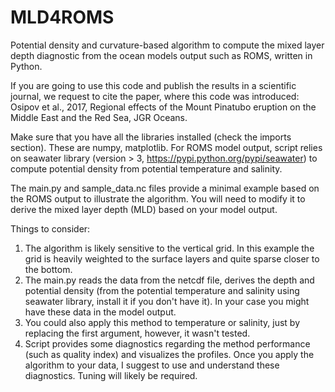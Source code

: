 # MLD4ROMS
Potential density and curvature-based algorithm to compute the mixed layer depth diagnostic from the ocean models output such as ROMS, written in Python.

If you are going to use this code and publish the results in a scientific journal, we request to cite the paper, where this code was introduced:
Osipov et al., 2017, Regional effects of the Mount Pinatubo eruption on the Middle East and the Red Sea, JGR Oceans.


Make sure that you have all the libraries installed (check the imports section). These are numpy, matplotlib. For ROMS model output, script relies on seawater library (version > 3, https://pypi.python.org/pypi/seawater) to compute potential density from potential temperature and salinity.

The main.py and sample_data.nc files provide a minimal example based on the ROMS output to illustrate the algorithm. You will need to modify it to derive the mixed layer depth (MLD) based on your model output.

Things to consider:
1. The algorithm is likely sensitive to the vertical grid. In this example the grid is heavily weighted to the surface layers and quite sparse closer to the bottom.
2. The main.py reads the data from the netcdf file, derives the depth and potential density (from the potential temperature and salinity using seawater library, install it if you don't have it). In your case you might have these data in the model output.
3. You could also apply this method to temperature or salinity, just by replacing the first argument, however, it wasn't tested.
4. Script provides some diagnostics regarding the method performance (such as quality index) and visualizes the profiles. Once you apply the algorithm to your data, I suggest to use and understand these diagnostics. Tuning will likely be required.

